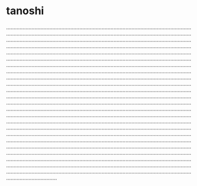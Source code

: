 # tanoshi

..................................................................................................................................................................................................................................................................................................................................................................................................................................................................................................................................................................................................................................................................................................................................................................................................................................................................................................................................................................................................................................................................................................................................................................................................................................................................................................................................................................................................................................................................................................................................................................................................................................................................................................................................................................................................................................................................................................................................................................................................................................................................................................................................................................................................................................................................................................................................................................................................................................................................................................................................................................................................................................................................................................................................................................................................................................................................................................................................................................................................................................................................................................................................